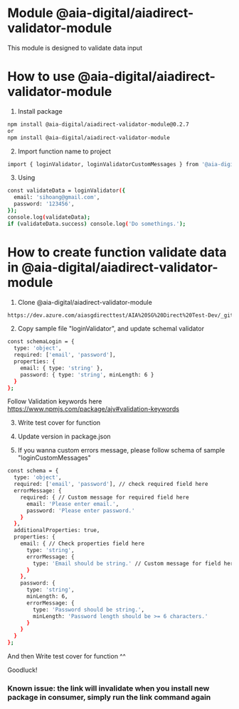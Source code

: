 # Module @aia-digital/aiadirect-validator-module

This module is designed to validate data input

# How to use @aia-digital/aiadirect-validator-module

1. Install package

```bash
npm install @aia-digital/aiadirect-validator-module@0.2.7
or
npm install @aia-digital/aiadirect-validator-module
```

2. Import function name to project

```bash
import { loginValidator, loginValidatorCustomMessages } from '@aia-digital/aiadirect-validator-module';
```

3. Using
```bash
const validateData = loginValidator({
  email: 'sihoang@gmail.com',
  password: '123456',
});
console.log(validateData);
if (validateData.success) console.log('Do somethings.');
```

# How to create function validate data in @aia-digital/aiadirect-validator-module
1. Clone @aia-digital/aiadirect-validator-module

```bash
https://dev.azure.com/aiasgdirecttest/AIA%20SG%20Direct%20Test-Dev/_git/aiadirect-validator-module
```

2. Copy sample file "loginValidator", and update schemal validator
```bash
const schemaLogin = {
  type: 'object',
  required: ['email', 'password'],
  properties: {
    email: { type: 'string' },
    password: { type: 'string', minLength: 6 }
  }
};
```

Follow Validation keywords here https://www.npmjs.com/package/ajv#validation-keywords

3. Write test cover for function

4. Update version in package.json

5. If you wanna custom errors message, please follow schema of sample "loginCustomMessages"

```bash
const schema = {
  type: 'object',
  required: ['email', 'password'], // check required field here
  errorMessage: {
    required: { // Custom message for required field here
      email: 'Please enter email.',
      password: 'Please enter password.'
    }
  },
  additionalProperties: true,
  properties: {
    email: { // Check properties field here
      type: 'string', 
      errorMessage: {
        type: 'Email should be string.' // Custom message for field here
      }
    },
    password: {
      type: 'string',
      minLength: 6,
      errorMessage: {
        type: 'Password should be string.',
        minLength: 'Password length should be >= 6 characters.'
      }
    }
  }
};
```
And then Write test cover for function ^^

Goodluck!

### Known issue: the link will invalidate when you install new package in consumer, simply run the link command again
